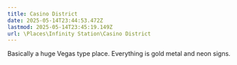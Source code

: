 ```yaml
---
title: Casino District
date: 2025-05-14T23:44:53.472Z
lastmod: 2025-05-14T23:45:19.149Z
url: \Places\Infinity Station\Casino District
---
```

Basically a huge Vegas type place. Everything is gold metal and neon signs.
